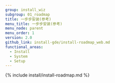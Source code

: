 ```yaml
---
group: install_wiz
subgroup: 01_roadmap
title: 一步步安装(参考)
menu_title: 一步步安装(参考)
menu_node: parent
menu_order: 1
version: 2.0
github_link: install-gde/install-roadmap_web.md
functional_areas:
  - Install
  - System
  - Setup
---
```


{% include install/install-roadmap.md %}
